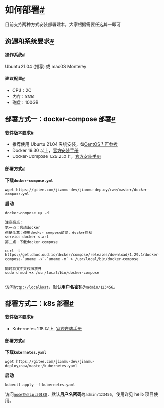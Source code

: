 # 如何部署[#](https://jianmu-docs.assets.dghub.cn/jianmu-docs/2.5.4/guide/how-to-deploy.html#如何部署)

目前支持两种方式安装部署建木，大家根据需要任选其一即可

## 资源和系统要求[#](https://jianmu-docs.assets.dghub.cn/jianmu-docs/2.5.4/guide/how-to-deploy.html#资源和系统要求)

#### 操作系统[#](https://jianmu-docs.assets.dghub.cn/jianmu-docs/2.5.4/guide/how-to-deploy.html#操作系统)

Ubuntu 21.04 (推荐) 或 macOS Monterey

#### 建议配置[#](https://jianmu-docs.assets.dghub.cn/jianmu-docs/2.5.4/guide/how-to-deploy.html#建议配置)

- CPU：2C
- 内存：8GB
- 磁盘：100GB

## 部署方式一：docker-compose 部署[#](https://jianmu-docs.assets.dghub.cn/jianmu-docs/2.5.4/guide/how-to-deploy.html#部署方式一：docker-compose部署)

#### 软件版本要求[#](https://jianmu-docs.assets.dghub.cn/jianmu-docs/2.5.4/guide/how-to-deploy.html#软件版本要求)

- 推荐使用 Ubuntu 21.04 系统安装，如[CentOS 7 可参考](https://docs.jianmu.dev/guide/centos-install.html)
- Docker 19.30 以上，[官方安装手册](https://docs.docker.com/get-started/#download-and-install-docker)
- Docker-Compose 1.29.2 以上，[官方安装手册](https://docs.docker.com/compose/install/#install-compose)

#### 部署方式[#](https://jianmu-docs.assets.dghub.cn/jianmu-docs/2.5.4/guide/how-to-deploy.html#部署方式)

**下载`docker-compose.yml`**

```
wget https://gitee.com/jianmu-dev/jianmu-deploy/raw/master/docker-compose.yml
```

**启动**

```
docker-compose up -d

注意亮点：
第一点：启动docker
但是注意：使用docker-compose前提，docker启动
service docker start
第二点：下载docker-compose

curl -L https://get.daocloud.io/docker/compose/releases/download/1.29.1/docker-compose-`uname -s`-`uname -m` > /usr/local/bin/docker-compose

同时将文件夹权限放开
sudo chmod +x /usr/local/bin/docker-compose


```

访问[`http://localhost`](http://localhost/)，默认**用户名密码**为`admin/123456`。

## 部署方式二：k8s 部署[#](https://jianmu-docs.assets.dghub.cn/jianmu-docs/2.5.4/guide/how-to-deploy.html#部署方式二：k8s部署)

#### 软件版本要求[#](https://jianmu-docs.assets.dghub.cn/jianmu-docs/2.5.4/guide/how-to-deploy.html#软件版本要求-1)

- Kubernetes 1.18 以上, [官方安装手册](https://kubernetes.io/docs/tasks/tools/)

#### 部署方式[#](https://jianmu-docs.assets.dghub.cn/jianmu-docs/2.5.4/guide/how-to-deploy.html#部署方式-1)

**下载`kubernetes.yaml`**

```
wget https://gitee.com/jianmu-dev/jianmu-deploy/raw/master/kubernetes.yaml
```

**启动**

```
kubectl apply -f kubernetes.yaml
```

访问[`node节点ip:30180`](http://xn--nodeip-6f8nh25i:30180/)，默认**用户名密码**为`admin/123456`，使用详见 hello 项目使用。


